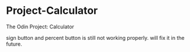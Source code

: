 # Project-Calculator


The Odin Project: Calculator

sign button and percent button is still not working properly. will fix it in the future.